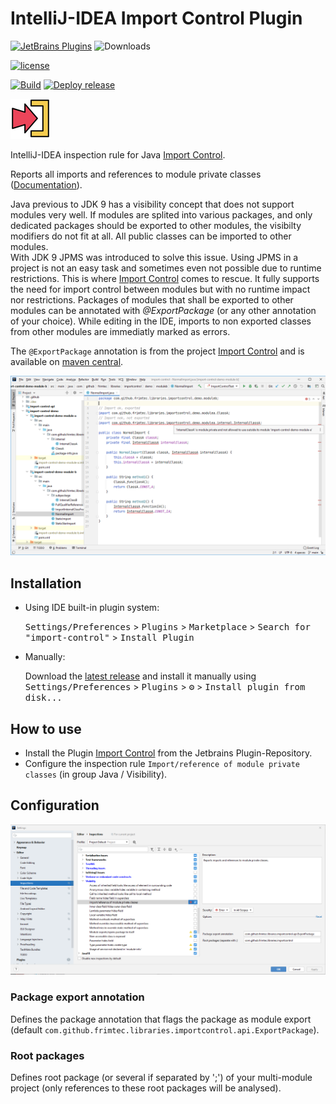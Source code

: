 # IntelliJ-IDEA Import Control Plugin 
[![JetBrains Plugins](https://img.shields.io/jetbrains/plugin/v/15308)](https://plugins.jetbrains.com/plugin/15308-import-control)
![Downloads](https://img.shields.io/jetbrains/plugin/d/15308)

[![license](https://img.shields.io/badge/License-Apache%202.0-blue.svg)](https://opensource.org/licenses/Apache-2.0)

[![Build](https://github.com/frimtec/idea-import-control-plugin/workflows/Build/badge.svg)](https://github.com/frimtec/idea-import-control-plugin/actions?query=workflow%3ABuild)
[![Deploy release](https://github.com/frimtec/idea-import-control-plugin/workflows/Deploy%20release/badge.svg)](https://github.com/frimtec/idea-import-control-plugin/actions?query=workflow%3A%22Deploy+release%22)

![Icon](images/icon.png)

<!-- Plugin description -->
IntelliJ-IDEA inspection rule for Java [Import Control](https://github.com/frimtec/import-control/blob/main/README.md).

Reports all imports and references to module private classes ([Documentation](https://github.com/frimtec/idea-import-control-plugin/blob/main/README.md)).

Java previous to JDK 9 has a visibility concept that does not support modules very well.
If modules are splited into various packages, and only dedicated packages should be exported to other modules, the visibilty modifiers do not fit at all. All public classes can be imported to other modules.<br>
With JDK 9 JPMS was introduced to solve this issue. Using JPMS in a project is not an easy task and sometimes even not possible due to runtime restrictions.
This is where [Import Control](href="https://github.com/frimtec/import-control/blob/main/README.md") comes to rescue. It fully supports the need for import control between modules but with no runtime impact nor restrictions.
Packages of modules that shall be exported to other modules can be annotated with _@ExportPackage_ (or any other annotation of your choice). While editing in the IDE, imports to non exported classes from other modules are immediatly marked as errors.</p>

The ```@ExportPackage``` annotation is from the project [Import Control](https://github.com/frimtec/import-control) and is available on [maven central](https://search.maven.org/artifact/com.github.frimtec/import-control-api).
<!-- Plugin description end -->

![Icon](images/errors.png)

## Installation

- Using IDE built-in plugin system:

  <kbd>Settings/Preferences</kbd> > <kbd>Plugins</kbd> > <kbd>Marketplace</kbd> > <kbd>Search for "import-control"</kbd> >
  <kbd>Install Plugin</kbd>

- Manually:

  Download the [latest release](https://github.com/frimtec/idea-import-control-plugin/releases/latest) and install it manually using
  <kbd>Settings/Preferences</kbd> > <kbd>Plugins</kbd> > <kbd>⚙</kbd> > <kbd>Install plugin from disk...</kbd>

## How to use
* Install the Plugin [Import Control](https://plugins.jetbrains.com/plugin/15308-import-control) from the Jetbrains Plugin-Repository.
* Configure the inspection rule ```Import/reference of module private classes``` (in group Java / Visibility).

## Configuration 
![Icon](images/settings.png)
### Package export annotation
Defines the package annotation that flags the package as module export (default ```com.github.frimtec.libraries.importcontrol.api.ExportPackage```).

### Root packages
Defines root package (or several if separated by ';') of your multi-module project (only references to these root packages will be analysed). 
